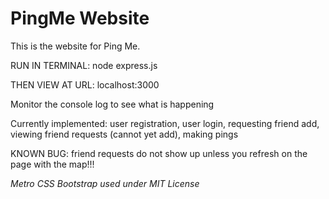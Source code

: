 PingMe Website
======

This is the website for Ping Me.

RUN IN TERMINAL: node express.js

THEN VIEW AT URL: localhost:3000

Monitor the console log to see what is happening

Currently implemented: user registration, user login, requesting friend add, viewing friend requests (cannot yet add), making pings

KNOWN BUG: friend requests do not show up unless you refresh on the page with the map!!!

*Metro CSS Bootstrap used under MIT License*